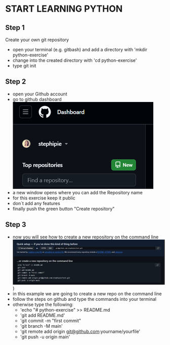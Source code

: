 # START LEARNING PYTHON
## Step 1
Create your own git repository 
- open your terminal (e.g. gitbash) and add a directory with 'mkdir python-exercise'
- change into the created directory with 'cd python-exercise'
- type git init
## Step 2
- open your Github account 
- go to github dashboard
![create a new repository](/dashboard.png)
- a new window opens where you can add the Repository name
- for this exercise keep it public
- don´t add any features
- finally push the green button "Create repository"
## Step 3
- now you will see how to create a new repository on the command line
![create a new repository on the command line](/create-new-repo.png))
- in this example we are going to create a new repo on the command line
- follow the steps on github and type the commands into your terminal
- otherwise type the following:
    * 'echo "# python-exercise" >> README.md
    * 'git add README.md'
    * 'git commit -m "first commit"
    * 'git branch -M main'
    * 'git remote add origin git@github.com:yourname/yourfile'
    * 'git push -u origin main'

